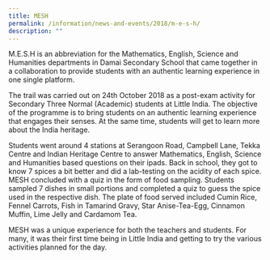 ```yaml
---
title: MESH
permalink: /information/news-and-events/2018/m-e-s-h/
description: ""
---
```

<p>M.E.S.H is an abbreviation for the Mathematics, English, Science and Humanities departments in Damai Secondary School that came together in a collaboration to provide students with an authentic learning experience in one single platform.</p>
<p>The trail was carried out on 24th October 2018 as a post-exam activity for Secondary Three Normal (Academic) students at Little India. The objective of the programme is to bring students on an authentic learning experience that engages their senses. At the same time, students will get to learn more about the India heritage.</p>
<p>Students went around 4 stations at Serangoon Road, Campbell Lane, Tekka Centre and Indian Heritage Centre to answer Mathematics, English, Science and Humanities based questions on their ipads. Back in school, they got to know 7 spices a bit better and did a lab-testing on the acidity of each spice. MESH concluded with a quiz in the form of food sampling. Students sampled 7 dishes in small portions and completed a quiz to guess the spice used in the respective dish. The plate of food served included Cumin Rice, Fennel Carrots, Fish in Tamarind Gravy, Star Anise-Tea-Egg, Cinnamon Muffin, Lime Jelly and Cardamom Tea.</p>
<p>MESH was a unique experience for both the teachers and students. For many, it was their first time being in Little India and getting to try the various activities planned for the day.</p>
